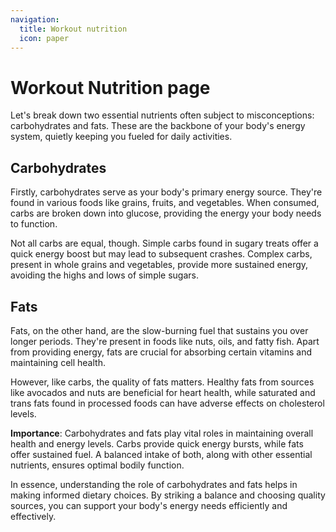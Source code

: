 ```yaml
---
navigation:
  title: Workout nutrition
  icon: paper
---
```


# Workout Nutrition page

Let's break down two essential nutrients often subject to misconceptions: carbohydrates and fats. These are the backbone of your body's energy system, quietly keeping you fueled for daily activities.

## **Carbohydrates**

Firstly, carbohydrates serve as your body's primary energy source. They're found in various foods like grains, fruits, and vegetables. When consumed, carbs are broken down into glucose, providing the energy your body needs to function.

Not all carbs are equal, though. Simple carbs found in sugary treats offer a quick energy boost but may lead to subsequent crashes. Complex carbs, present in whole grains and vegetables, provide more sustained energy, avoiding the highs and lows of simple sugars.

## **Fats**

Fats, on the other hand, are the slow-burning fuel that sustains you over longer periods. They're present in foods like nuts, oils, and fatty fish. Apart from providing energy, fats are crucial for absorbing certain vitamins and maintaining cell health.

However, like carbs, the quality of fats matters. Healthy fats from sources like avocados and nuts are beneficial for heart health, while saturated and trans fats found in processed foods can have adverse effects on cholesterol levels.

**Importance**: Carbohydrates and fats play vital roles in maintaining overall health and energy levels. Carbs provide quick energy bursts, while fats offer sustained fuel. A balanced intake of both, along with other essential nutrients, ensures optimal bodily function.

In essence, understanding the role of carbohydrates and fats helps in making informed dietary choices. By striking a balance and choosing quality sources, you can support your body's energy needs efficiently and effectively.
